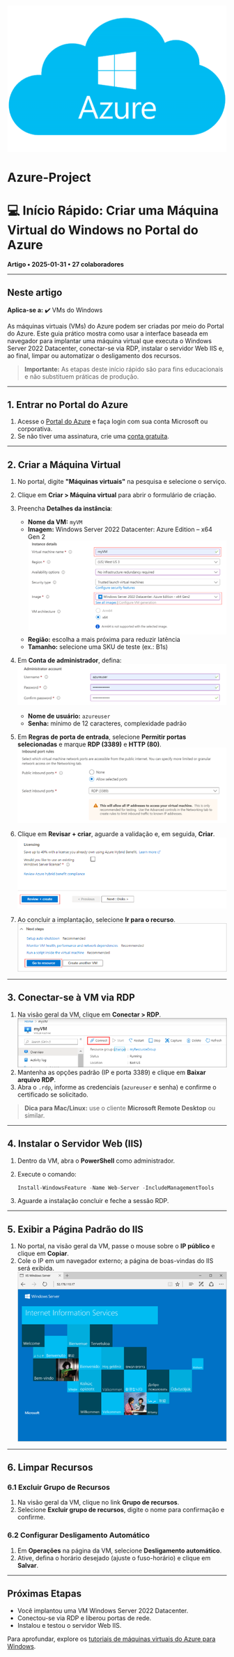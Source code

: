 <p align="center">
  <img src="images/azure.png" alt="logo" />
</p>

# Azure-Project
# 💻 Início Rápido: Criar uma Máquina Virtual do Windows no Portal do Azure

**Artigo • 2025-01-31 • 27 colaboradores**

---

## Neste artigo

**Aplica-se a:** ✔️ VMs do Windows

As máquinas virtuais (VMs) do Azure podem ser criadas por meio do Portal do Azure. Este guia prático mostra como usar a interface baseada em navegador para implantar uma máquina virtual que executa o Windows Server 2022 Datacenter, conectar-se via RDP, instalar o servidor Web IIS e, ao final, limpar ou automatizar o desligamento dos recursos.

> **Importante:**
> As etapas deste início rápido são para fins educacionais e não substituem práticas de produção.

---

## 1. Entrar no Portal do Azure

1. Acesse o [Portal do Azure](https://portal.azure.com/) e faça login com sua conta Microsoft ou corporativa.
2. Se não tiver uma assinatura, crie uma [conta gratuita](https://azure.microsoft.com/free/).

---

## 2. Criar a Máquina Virtual

1. No portal, digite **"Máquinas virtuais"** na pesquisa e selecione o serviço.
2. Clique em **Criar > Máquina virtual** para abrir o formulário de criação.
3. Preencha **Detalhes da instância**:

   * **Nome da VM:** `myVM`
   * **Imagem:** Windows Server 2022 Datacenter: Azure Edition – x64 Gen 2
   ![imagem1](images/instance-details.png)
   * **Região:** escolha a mais próxima para reduzir latência
   * **Tamanho:** selecione uma SKU de teste (ex.: B1s)
4. Em **Conta de administrador**, defina:
   ![imagem1](images/administrator-account.png)

   * **Nome de usuário:** `azureuser`
   * **Senha:** mínimo de 12 caracteres, complexidade padrão
5. Em **Regras de porta de entrada**, selecione **Permitir portas selecionadas** e marque **RDP (3389)** e **HTTP (80)**.
   ![imagem1](images/inbound-port-rules.png)

6. Clique em **Revisar + criar**, aguarde a validação e, em seguida, **Criar**.
  ![imagem1](images/review-create.png)

8. Ao concluir a implantação, selecione **Ir para o recurso**.
  ![imagem1](images/next-steps.png)
---

## 3. Conectar-se à VM via RDP

1. Na visão geral da VM, clique em **Conectar > RDP**.
![imagem1](images/portal-quick-start-9.png)
2. Mantenha as opções padrão (IP e porta 3389) e clique em **Baixar arquivo RDP**.
3. Abra o `.rdp`, informe as credenciais (`azureuser` e senha) e confirme o certificado se solicitado.

> **Dica para Mac/Linux:** use o cliente **Microsoft Remote Desktop** ou similar.

---

## 4. Instalar o Servidor Web (IIS)

1. Dentro da VM, abra o **PowerShell** como administrador.
2. Execute o comando:

   ```powershell
   Install-WindowsFeature -Name Web-Server -IncludeManagementTools
   ```
3. Aguarde a instalação concluir e feche a sessão RDP.

---

## 5. Exibir a Página Padrão do IIS

1. No portal, na visão geral da VM, passe o mouse sobre o **IP público** e clique em **Copiar**.
2. Cole o IP em um navegador externo; a página de boas-vindas do IIS será exibida.
![imagem 1](images/default-iis-website.png)
---

## 6. Limpar Recursos

### 6.1 Excluir Grupo de Recursos

1. Na visão geral da VM, clique no link **Grupo de recursos**.
2. Selecione **Excluir grupo de recursos**, digite o nome para confirmação e confirme.

### 6.2 Configurar Desligamento Automático

1. Em **Operações** na página da VM, selecione **Desligamento automático**.
2. Ative, defina o horário desejado (ajuste o fuso-horário) e clique em **Salvar**.

---

## Próximas Etapas

* Você implantou uma VM Windows Server 2022 Datacenter.
* Conectou-se via RDP e liberou portas de rede.
* Instalou e testou o servidor Web IIS.

Para aprofundar, explore os [tutoriais de máquinas virtuais do Azure para Windows](https://learn.microsoft.com/pt-br/azure/virtual-machines/tutorials/).
